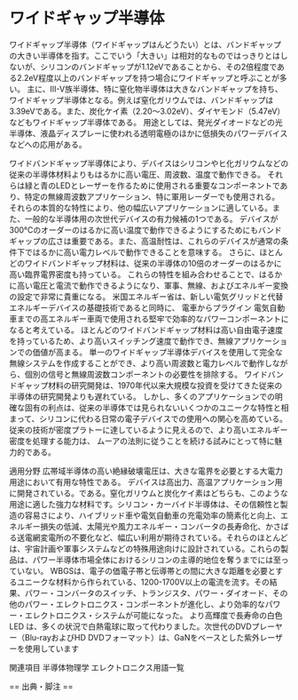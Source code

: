 # ワイドギャップ半導体

ワイドギャップ半導体（ワイドギャップはんどうたい）とは、バンドギャップの大きい半導体を指す。ここでいう「大きい」は相対的なものではっきりとはしないが、シリコンのバンドギャップが1.12eVであることから、その2倍程度である2.2eV程度以上のバンドギャップを持つ場合にワイドギャップと呼ぶことが多い。
主に、III-V族半導体、特に窒化物半導体は大きなバンドギャップを持ち、ワイドギャップ半導体となる。例えば窒化ガリウムでは、バンドギャップは3.39eVである。また、炭化ケイ素（2.20～3.02eV）、ダイヤモンド（5.47eV）などもワイドギャップ半導体である。
用途としては、発光ダイオードなどの光半導体、液晶ディスプレーに使われる透明電極のほかに低損失のパワーデバイスなどへの応用がある。

ワイドバンドギャップ半導体により、デバイスはシリコンやヒ化ガリウムなどの従来の半導体材料よりもはるかに高い電圧、周波数、温度で動作できる。 それらは緑と青のLEDとレーザーを作るために使用される重要なコンポーネントであり、特定の無線周波数アプリケーション、特に軍用レーダーでも使用される。 それらの本質的な特性により、他の幅広いアプリケーションに適している。また、一般的な半導体用の次世代デバイスの有力候補の1つである。
デバイスが300°Cのオーダーのはるかに高い温度で動作できるようにするためにもバンドギャップの広さは重要である。また、高温耐性は、これらのデバイスが通常の条件下ではるかに高い電力レベルで動作できることを意味する。 さらに、ほとんどのワイドバンドギャップ材料は、従来の半導体の10倍のオーダーのはるかに高い臨界電界密度も持っている。 これらの特性を組み合わせることで、はるかに高い電圧と電流で動作できるようになり、軍事、無線、およびエネルギー変換の設定で非常に貴重になる。  米国エネルギー省は、新しい電気グリッドと代替エネルギーデバイスの基礎技術であると同時に、 電車からプラグイン 電気自動車までの高エネルギー車両で使用される堅牢で効率的なパワーコンポーネントになると考えている。  ほとんどのワイドバンドギャップ材料は高い自由電子速度を持っているため、より高いスイッチング速度で動作でき、無線アプリケーションでの価値が高まる。 単一のワイドギャップ半導体デバイスを使用して完全な無線システムを作成することができ、より高い周波数と電力レベルで動作しながら、個別の信号と無線周波数コンポーネントの必要性を排除する。
ワイドバンドギャップ材料の研究開発は、1970年代以来大規模な投資を受けてきた従来の半導体の研究開発よりも遅れている。 しかし、多くのアプリケーションでの明確な固有の利点は、従来の半導体では見られないいくつかのユニークな特性と相まって、シリコンに代わる日常の電子デバイスでの使用への関心を高めている。 従来の技術が密度プラトーに達しているように見えるので、より高いエネルギー密度を処理する能力は、 ムーアの法則に従うことを続ける試みにとって特に魅力的である。

適用分野
広帯域半導体の高い絶縁破壊電圧は、大きな電界を必要とする大電力用途において有用な特性である。
デバイスは高出力、高温アプリケーション用に開発されている。である。窒化ガリウムと炭化ケイ素はどちらも、このような用途に適した強力な材料です。シリコン・カーバイド半導体は、その信頼性と製造の容易さにより、ハイブリッド車や電気自動車の充電効率の簡素化と向上、エネルギー損失の低減、太陽光や風力エネルギー・コンバータの長寿命化、かさばる送電網変電所の不要化など、幅広い利用が期待されている。それらのほとんどは、宇宙計画や軍事システムなどの特殊用途向けに設計されている。これらの製品は、パワー半導体市場全体におけるシリコンの主導的地位を奪うまでには至っていない。
WBGSは、電子の価電子帯と伝導帯との間に大きな距離を必要とするユニークな材料から作られている、1200-1700V以上の電流を流す。その結果、パワー・コンバータのスイッチ、トランジスタ、パワー・ダイオード、その他のパワー・エレクトロニクス・コンポーネントが進化し、より効率的なパワー・エレクトロニクス・システムが可能になった。
より高輝度で長寿命の白色 LED は、多くの状況で白熱電球に取って代わりました。次世代のDVDプレーヤー（Blu-rayおよびHD DVDフォーマット）は、GaNをベースとした紫外レーザーを使用しています

関連項目
半導体物理学
エレクトロニクス用語一覧


== 出典・脚注 ==